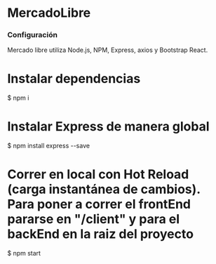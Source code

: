 # MercadoLibre

### Configuración

Mercado libre utiliza Node.js, NPM, Express, axios y Bootstrap React.

# Instalar dependencias
$ npm i

# Instalar Express de manera global
$ npm install express --save

# Correr en local con Hot Reload (carga instantánea de cambios). Para poner a correr el frontEnd pararse en "/client" y para el backEnd en la raiz del proyecto
$ npm start


